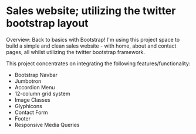 # Sales website; utilizing the twitter bootstrap layout

Overview:
Back to basics with Bootstrap!
I'm using this project space to build a simple and clean sales website - with home, about and contact pages, all whilst utilizing the twitter bootstrap framework.

This project concentrates on integrating the following features/functionality:
- Bootstrap Navbar
- Jumbotron
- Accordion Menu
- 12-column grid system
- Image Classes
- Glyphicons
- Contact Form
- Footer
- Responsive Media Queries 

